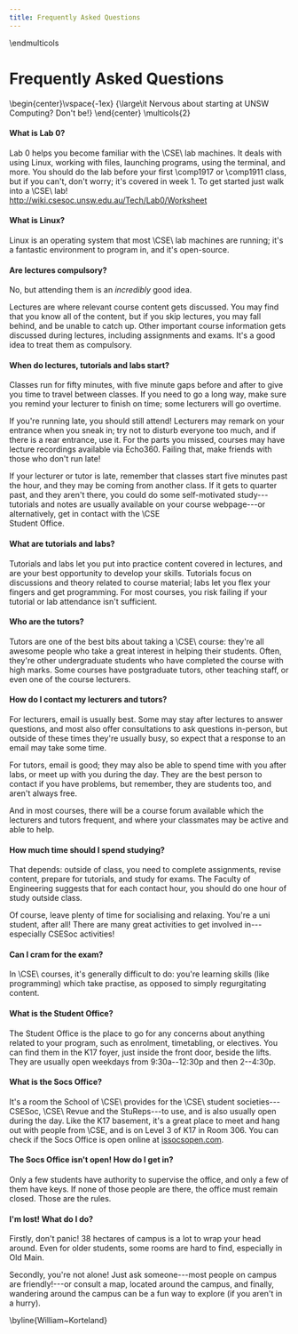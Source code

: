 ```yaml
---
title: Frequently Asked Questions
---
```


\endmulticols

Frequently Asked Questions
==========================

\begin{center}\vspace{-1ex}
{\large\it Nervous about starting at UNSW Computing? Don't be!}
\end{center}
\multicols{2}

#### What is Lab 0? ####

Lab 0 helps you become familiar with the \CSE\ lab machines.  It deals
with using Linux, working with files, launching programs, using the
terminal, and more.  You should do the lab before your first \comp1917
or \comp1911 class, but if you can't, don't worry; it's covered in
week 1.  To get started just walk into a \CSE\ lab!  
http://wiki.csesoc.unsw.edu.au/Tech/Lab0/Worksheet

#### What is Linux? ####

Linux is an operating system that most \CSE\ lab machines are running;
it's a fantastic environment to program in, and it's open-source.

#### Are lectures compulsory? ####

No, but attending them is an _incredibly_ good idea.

Lectures are where relevant course content gets discussed.  You may
find that you know all of the content, but if you skip lectures, you
may fall behind, and be unable to catch up.  Other important course
information gets discussed during lectures, including assignments and
exams.  It's a good idea to treat them as compulsory.

#### When do lectures, tutorials and labs start? ####

Classes run for fifty minutes, with five minute gaps before and after
to give you time to travel between classes.  If you need to go a long
way, make sure you remind your lecturer to finish on time; some
lecturers will go overtime.

If you're running late, you should still attend!  Lecturers may remark
on your entrance when you sneak in; try not to disturb everyone too
much, and if there is a rear entrance, use it.  For the parts you
missed, courses may have lecture recordings available via Echo360.
Failing that, make friends with those who don't run late!

If your lecturer or tutor is late, remember that classes start five
minutes past the hour, and they may be coming from another class.  If
it gets to quarter past, and they aren't there, you could do some
self-motivated study---tutorials and notes are usually available on
your course webpage---or alternatively, get in contact with the \CSE\
Student Office.

#### What are tutorials and labs? ####

Tutorials and labs let you put into practice content covered in
lectures, and are your best opportunity to develop your skills.
Tutorials focus on discussions and theory related to course material;
labs let you flex your fingers and get programming.  For most courses,
you risk failing if your tutorial or lab attendance isn't sufficient.

#### Who are the tutors? ####

Tutors are one of the best bits about taking a \CSE\ course: they're
all awesome people who take a great interest in helping their
students.  Often, they're other undergraduate students who have
completed the course with high marks.  Some courses have postgraduate
tutors, other teaching staff, or even one of the course lecturers.

#### How do I contact my lecturers and tutors? ####

For lecturers, email is usually best.  Some may stay after lectures to
answer questions, and most also offer consultations to ask questions
in-person, but outside of these times they're usually busy, so expect
that a response to an email may take some time.

For tutors, email is good; they may also be able to spend time with
you after labs, or meet up with you during the day.  They are the best
person to contact if you have problems, but remember, they are
students too, and aren't always free.

And in most courses, there will be a course forum available which the
lecturers and tutors frequent, and where your classmates may be active
and able to help.

#### How much time should I spend studying? ####

That depends: outside of class, you need to complete assignments,
revise content, prepare for tutorials, and study for exams.  The
Faculty of Engineering suggests that for each contact hour, you should
do one hour of study outside class.

Of course, leave plenty of time for socialising and relaxing.  You're
a uni student, after all!  There are many great activities to get
involved in---especially CSESoc activities!

#### Can I cram for the exam? ####

In \CSE\ courses, it's generally difficult to do: you're learning
skills (like programming) which take practise, as opposed to simply
regurgitating content.

#### What is the Student Office? ####

The Student Office is the place to go for any concerns about anything
related to your program, such as enrolment, timetabling, or electives.
You can find them in the K17 foyer, just inside the front door, beside
the lifts.  They are usually open weekdays from 9:30a--12:30p and then
2--4:30p.

#### What is the Socs Office? ####

It's a room the School of \CSE\ provides for the \CSE\ student
societies---CSESoc, \CSE\ Revue and the StuReps---to use, and is also
usually open during the day.  Like the K17 basement, it's a great
place to meet and hang out with people from \CSE, and is on Level 3 of
K17 in Room 306.  You can check if the Socs Office is open online at
[issocsopen.com][issocsopen].

[issocsopen]: http://issocsopen.com/

#### The Socs Office isn't open! How do I get in? ###

Only a few students have authority to supervise the office, and only a
few of them have keys.  If none of those people are there, the office
must remain closed.  Those are the rules.

#### I'm lost! What do I do? ####

Firstly, don't panic!  38 hectares of campus is a lot to wrap your
head around.  Even for older students, some rooms are hard to find,
especially in Old Main.

Secondly, you're not alone!  Just ask someone---most people on campus
are friendly!---or consult a map, located around the campus, and
finally, wandering around the campus can be a fun way to explore (if
you aren't in a hurry).

\byline{William~Korteland}
